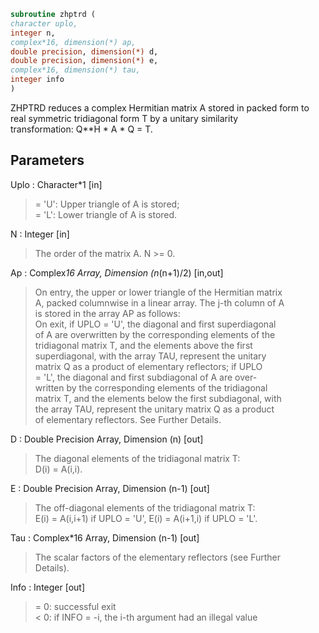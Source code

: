 ```fortran  
subroutine zhptrd (  
character uplo,  
integer n,  
complex*16, dimension(*) ap,  
double precision, dimension(*) d,  
double precision, dimension(*) e,  
complex*16, dimension(*) tau,  
integer info  
)  
```  
  
ZHPTRD reduces a complex Hermitian matrix A stored in packed form to  
real symmetric tridiagonal form T by a unitary similarity  
transformation: Q**H * A * Q = T.  
  
## Parameters  
Uplo : Character*1 [in]  
> = 'U':  Upper triangle of A is stored;  
> = 'L':  Lower triangle of A is stored.  
  
N : Integer [in]  
> The order of the matrix A.  N >= 0.  
  
Ap : Complex*16 Array, Dimension (n*(n+1)/2) [in,out]  
> On entry, the upper or lower triangle of the Hermitian matrix  
> A, packed columnwise in a linear array.  The j-th column of A  
> is stored in the array AP as follows:  
> On exit, if UPLO = 'U', the diagonal and first superdiagonal  
> of A are overwritten by the corresponding elements of the  
> tridiagonal matrix T, and the elements above the first  
> superdiagonal, with the array TAU, represent the unitary  
> matrix Q as a product of elementary reflectors; if UPLO  
> = 'L', the diagonal and first subdiagonal of A are over-  
> written by the corresponding elements of the tridiagonal  
> matrix T, and the elements below the first subdiagonal, with  
> the array TAU, represent the unitary matrix Q as a product  
> of elementary reflectors. See Further Details.  
  
D : Double Precision Array, Dimension (n) [out]  
> The diagonal elements of the tridiagonal matrix T:  
> D(i) = A(i,i).  
  
E : Double Precision Array, Dimension (n-1) [out]  
> The off-diagonal elements of the tridiagonal matrix T:  
> E(i) = A(i,i+1) if UPLO = 'U', E(i) = A(i+1,i) if UPLO = 'L'.  
  
Tau : Complex*16 Array, Dimension (n-1) [out]  
> The scalar factors of the elementary reflectors (see Further  
> Details).  
  
Info : Integer [out]  
> = 0:  successful exit  
> < 0:  if INFO = -i, the i-th argument had an illegal value  
  
